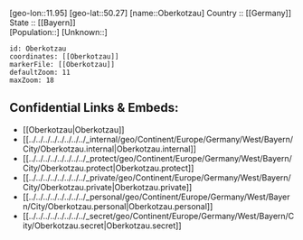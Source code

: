 ﻿---
location: [50.27,11.95] 
mapzoom: [7,12] 
mapmarker: city 
type: City
tags:
- geo/City


SpocWebEntityId: 33035
isDeleted: false
confidential: public

---
[geo-lon::11.95] 
[geo-lat::50.27] 
[name::Oberkotzau] 
Country :: [[Germany]]  
State :: [[Bayern]]  
[Population::] 
[Unknown::] 


```leaflet
id: Oberkotzau
coordinates: [[Oberkotzau]] 
markerFile: [[Oberkotzau]] 
defaultZoom: 11 
maxZoom: 18
```


## Confidential Links & Embeds: 
- [[Oberkotzau|Oberkotzau]]  
- [[../../../../../../../../_internal/geo/Continent/Europe/Germany/West/Bayern/City/Oberkotzau.internal|Oberkotzau.internal]] 
- [[../../../../../../../../_protect/geo/Continent/Europe/Germany/West/Bayern/City/Oberkotzau.protect|Oberkotzau.protect]] 
- [[../../../../../../../../_private/geo/Continent/Europe/Germany/West/Bayern/City/Oberkotzau.private|Oberkotzau.private]] 
- [[../../../../../../../../_personal/geo/Continent/Europe/Germany/West/Bayern/City/Oberkotzau.personal|Oberkotzau.personal]] 
- [[../../../../../../../../_secret/geo/Continent/Europe/Germany/West/Bayern/City/Oberkotzau.secret|Oberkotzau.secret]] 
